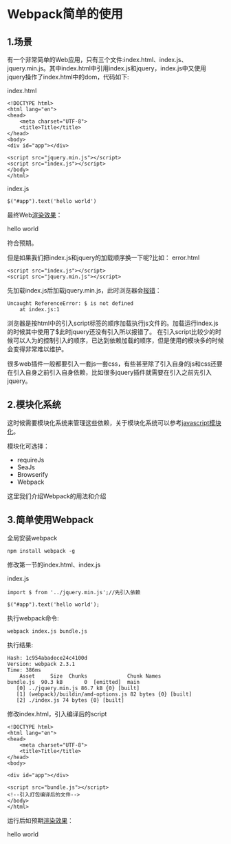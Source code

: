 # Webpack简单的使用

## 1.场景
有一个非常简单的Web应用，只有三个文件:index.html、index.js、jquery.min.js。其中index.html中引用index.js和jquery，index.js中又使用jquery操作了index.html中的dom，代码如下:

index.html
```
<!DOCTYPE html>
<html lang="en">
<head>
    <meta charset="UTF-8">
    <title>Title</title>
</head>
<body>
<div id="app"></div>

<script src="jquery.min.js"></script>
<script src="index.js"></script>
</body>
</html>
```

index.js
```
$("#app").text('hello world')
```

最终Web<a href='/demo1/origin/index.html'>渲染效果</a>：

hello world

符合预期。

但是如果我们把index.js和jquery的加载顺序换一下呢?比如：
error.html
```
<script src="index.js"></script>
<script src="jquery.min.js"></script>
```
先加载index.js后加载jquery.min.js，此时浏览器会<a href='/demo1/origin/error.html'>报错</a>：

```
Uncaught ReferenceError: $ is not defined
    at index.js:1
```

浏览器是按html中的引入script标签的顺序加载执行js文件的。加载运行index.js的时候其中使用了$此时jquery还没有引入所以报错了。
在引入script比较少的时候可以人为的控制引入的顺序，已达到依赖加载的顺序，但是使用的模块多的时候会变得非常难以维护。

很多web插件一般都要引入一套js一套css，有些甚至除了引入自身的js和css还要在引入自身之前引入自身依赖，比如很多jquery插件就需要在引入之前先引入jquery。

## 2.模块化系统
这时候需要模块化系统来管理这些依赖，关于模块化系统可以参考<a href='http://blog.fruitsandwich.cc/javascript-module/'>javascript模块化</a>。

模块化可选择：
- requireJs
- SeaJs
- Browserify
- Webpack

这里我们介绍Webpack的用法和介绍

## 3.简单使用Webpack

全局安装webpack
```
npm install webpack -g
```
修改第一节的index.html、index.js

index.js
```
import $ from '../jquery.min.js';//先引入依赖

$("#app").text('hello world');
```
执行webpack命令:

```
webpack index.js bundle.js
```

执行结果:
```
Hash: 1c954abadece24c4100d
Version: webpack 2.3.1
Time: 386ms
    Asset     Size  Chunks             Chunk Names
bundle.js  90.3 kB       0  [emitted]  main
   [0] ../jquery.min.js 86.7 kB {0} [built]
   [1] (webpack)/buildin/amd-options.js 82 bytes {0} [built]
   [2] ./index.js 74 bytes {0} [built]
```

修改index.html，引入编译后的script
```
<!DOCTYPE html>
<html lang="en">
<head>
    <meta charset="UTF-8">
    <title>Title</title>
</head>
<body>

<div id="app"></div>

<script src="bundle.js"></script>
<!--引入打包编译后的文件-->
</body>
</html>
```

运行后如预期<a href='/demo1/dist/index.html'>渲染效果</a>：

hello world